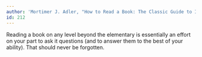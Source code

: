 ```yaml
---
author: 'Mortimer J. Adler, "How to Read a Book: The Classic Guide to Intelligent Reading"'
id: 212
---
```


Reading a book on any level beyond the elementary is essentially an effort on your part to ask it questions (and to answer them to the best of your ability). That should never be forgotten.